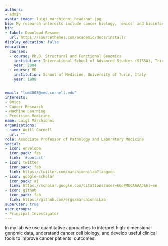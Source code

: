 ```yaml
---
authors:
- admin
avatar_image: luigi_marchionni_headshot.jpg
bio: My research interests include cancer biology, `omics` and bioinformatic.
btn:
- label: Download Resume
  url: https://sourcethemes.com/academic/docs/install/
display_education: false
education:
  courses:
  - course: Ph.D. Structural and Functional Genomics
    institution: International School of Advanced Studies (SISSA), Trieste, Italy
    year: 2004
  - course: MD
    institution: School of Medicine, University of Turin, Italy
    year: 1998


email: "lum4003@med.cornell.edu"
interests:
- Omics
- Cancer Research
- Machine Learning
- Precision Medicine
name: Luigi Marchionni
organizations:
- name: Weill Cornell
  url: ""
role: Associate Professor of Pathology and Laboratory Medicine
social:
- icon: envelope
  icon_pack: fas
  link: '#contact'
- icon: twitter
  icon_pack: fab
  link: https://twitter.com/marchionnilab?lang=en
- icon: google-scholar
  icon_pack: ai
  link: https://scholar.google.com/citations?user=kGqPMb0AAAAJ&hl=en
- icon: github
  icon_pack: fab
  link: https://github.com/orgs/marchionniLab
superuser: true
user_groups:
- Principal Investigator
---
```


In my lab we use quantitative approaches to interpret high-dimensional genomic data, understand cancer cell biology, and develop useful clinical tools to improve cancer patients' outcomes.

